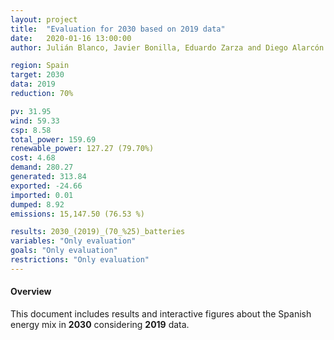```yaml
---
layout: project
title:  "Evaluation for 2030 based on 2019 data"
date:   2020-01-16 13:00:00
author: Julián Blanco, Javier Bonilla, Eduardo Zarza and Diego Alarcón

region: Spain
target: 2030
data: 2019
reduction: 70%

pv: 31.95
wind: 59.33
csp: 8.58
total_power: 159.69
renewable_power: 127.27 (79.70%)
cost: 4.68
demand: 280.27
generated: 313.84
exported: -24.66
imported: 0.01
dumped: 8.92
emissions: 15,147.50 (76.53 %)

results: 2030_(2019)_(70_%25)_batteries
variables: "Only evaluation"
goals: "Only evaluation"
restrictions: "Only evaluation"
---
```

#### Overview
This document includes results and interactive figures about the Spanish energy mix in **2030** considering **2019** data.
<br>
<br>
